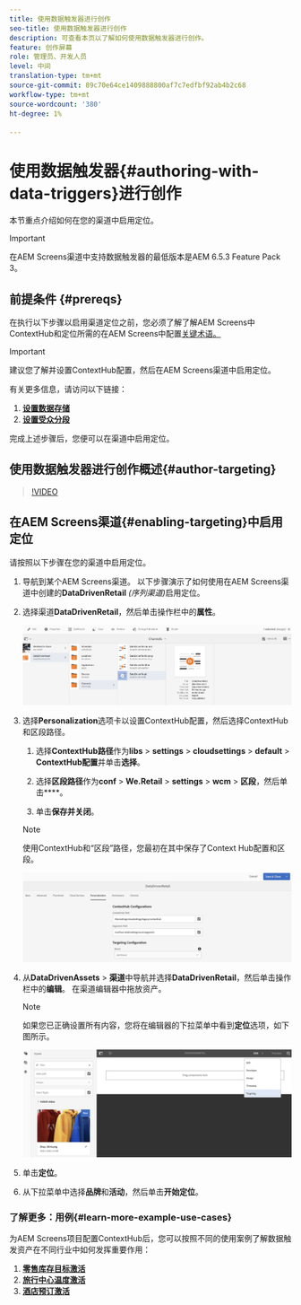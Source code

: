 ```yaml
---
title: 使用数据触发器进行创作
seo-title: 使用数据触发器进行创作
description: 可查看本页以了解如何使用数据触发器进行创作。
feature: 创作屏幕
role: 管理员、开发人员
level: 中间
translation-type: tm+mt
source-git-commit: 89c70e64ce1409888800af7c7edfbf92ab4b2c68
workflow-type: tm+mt
source-wordcount: '380'
ht-degree: 1%

---
```



# 使用数据触发器{#authoring-with-data-triggers}进行创作

本节重点介绍如何在您的渠道中启用定位。

>[!IMPORTANT]
>
>在AEM Screens渠道中支持数据触发器的最低版本是AEM 6.5.3 Feature Pack 3。

## 前提条件 {#prereqs}

在执行以下步骤以启用渠道定位之前，您必须了解了解AEM Screens中ContextHub和定位所需的在AEM Screens中配置[关键术语。](configuring-context-hub.md)

>[!IMPORTANT]
>
>建议您了解并设置ContextHub配置，然后在AEM Screens渠道中启用定位。

有关更多信息，请访问以下链接：

1. **[设置数据存储](configuring-context-hub.md)**
1. **[设置受众分段](configuring-context-hub.md)**

完成上述步骤后，您便可以在渠道中启用定位。

## 使用数据触发器进行创作概述{#author-targeting}

>[!VIDEO](https://video.tv.adobe.com/v/31921)

## 在AEM Screens渠道{#enabling-targeting}中启用定位

请按照以下步骤在您的渠道中启用定位。

1. 导航到某个AEM Screens渠道。 以下步骤演示了如何使用在AEM Screens渠道中创建的&#x200B;**DataDrivenRetail** *(序列渠道)*&#x200B;启用定位。

1. 选择渠道&#x200B;**DataDrivenRetail**，然后单击操作栏中的&#x200B;**属性**。

   ![screen_shot_2019-05-01at43332pm](assets/screen_shot_2019-05-01at43332pm.png)

1. 选择&#x200B;**Personalization**&#x200B;选项卡以设置ContextHub配置，然后选择ContextHub和区段路径。

   1. 选择&#x200B;**ContextHub路径**&#x200B;作为&#x200B;**libs** > **settings** > **cloudsettings** > **default** > **ContextHub配置**&#x200B;并单击&#x200B;**选择**。

   1. 选择&#x200B;**区段路径**&#x200B;作为&#x200B;**conf** > **We.Retail** > **settings** > **wcm** > **区段**，然后单击&#x200B;****。

   1. 单击&#x200B;**保存并关闭**。
   >[!NOTE]
   >
   >使用ContextHub和“区段”路径，您最初在其中保存了Context Hub配置和区段。

   ![screen_shot_2019-05-01at44030pm](assets/screen_shot_2019-05-01at44030pm.png)

1. 从&#x200B;**DataDrivenAssets** > **渠道**&#x200B;中导航并选择&#x200B;**DataDrivenRetail**，然后单击操作栏中的&#x200B;**编辑**。 在渠道编辑器中拖放资产。

   >[!NOTE]
   >
   >如果您已正确设置所有内容，您将在编辑器的下拉菜单中看到&#x200B;**定位**&#x200B;选项，如下图所示。

   ![screen_shot_2019-05-01at44231pm](assets/screen_shot_2019-05-01at44231pm.png)

1. 单击&#x200B;**定位**。

1. 从下拉菜单中选择&#x200B;**品牌**&#x200B;和&#x200B;**活动**，然后单击&#x200B;**开始定位**。

### 了解更多：用例{#learn-more-example-use-cases}

为AEM Screens项目配置ContextHub后，您可以按照不同的使用案例了解数据触发资产在不同行业中如何发挥重要作用：

1. **[零售库存目标激活](retail-inventory-activation.md)**
1. **[旅行中心温度激活](local-temperature-activation.md)**
1. **[酒店预订激活](hospitality-reservation-activation.md)**
